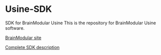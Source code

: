 # Usine-SDK
SDK for BrainModular Usine 
This is the repository for BrainModular Usine software.


[BrainModular site](http://www.brainmodular.com)

[Complete SDK description](http://www.brainmodular.com/sdkdoc/)

